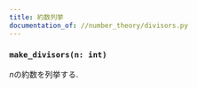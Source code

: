 ```yaml
---
title: 約数列挙
documentation_of: //number_theory/divisors.py
---
```


### `make_divisors(n: int)`

$n$の約数を列挙する.